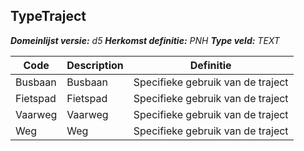 ﻿## TypeTraject

*__Domeinlijst versie:__ d5*
*__Herkomst definitie:__ PNH*
*__Type veld:__ TEXT*

|__Code__ |__Description__ |__Definitie__	|
|	---	|	---	|   ---	| 
| Busbaan | Busbaan | Specifieke gebruik van de traject |
| Fietspad | Fietspad | Specifieke gebruik van de traject |
| Vaarweg | Vaarweg | Specifieke gebruik van de traject |
| Weg | Weg | Specifieke gebruik van de traject |
